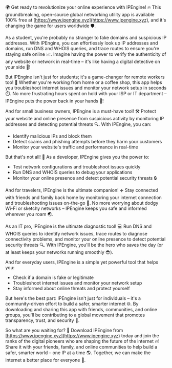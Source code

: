 🌍 Get ready to revolutionize your online experience with IPEngine! 🔥 This groundbreaking, open-source global networking utility app is available 100% free at [https://www.ipengine.xyz](https://www.ipengine.xyz), and it's changing the game for users worldwide 🛡️.

As a student, you're probably no stranger to fake domains and suspicious IP addresses. With IPEngine, you can effortlessly look up IP addresses and domains, run DNS and WHOIS queries, and trace routes to ensure you're staying safe online 📈. Imagine having the power to verify the authenticity of any website or network in real-time – it's like having a digital detective on your side 👮!

But IPEngine isn't just for students; it's a game-changer for remote workers too! 🏢 Whether you're working from home or a coffee shop, this app helps you troubleshoot internet issues and monitor your network setup in seconds ⏱️. No more frustrating hours spent on hold with your ISP or IT department – IPEngine puts the power back in your hands 💪!

And for small business owners, IPEngine is a must-have tool! 🛠️ Protect your website and online presence from suspicious activity by monitoring IP addresses and detecting potential threats 🔍. With IPEngine, you can:

* Identify malicious IPs and block them
* Detect scams and phishing attempts before they harm your customers
* Monitor your website's traffic and performance in real-time

But that's not all! 🤯 As a developer, IPEngine gives you the power to:

* Test network configurations and troubleshoot issues quickly
* Run DNS and WHOIS queries to debug your applications
* Monitor your online presence and detect potential security threats 🔒

And for travelers, IPEngine is the ultimate companion! ✈️ Stay connected with friends and family back home by monitoring your internet connection and troubleshooting issues on-the-go 📱. No more worrying about dodgy Wi-Fi or sketchy networks – IPEngine keeps you safe and informed wherever you roam 🌏.

As an IT pro, IPEngine is the ultimate diagnostic tool! 💻 Run DNS and WHOIS queries to identify network issues, trace routes to diagnose connectivity problems, and monitor your online presence to detect potential security threats 🔍. With IPEngine, you'll be the hero who saves the day (or at least keeps your networks running smoothly 😎).

And for everyday users, IPEngine is a simple yet powerful tool that helps you:

* Check if a domain is fake or legitimate
* Troubleshoot internet issues and monitor your network setup
* Stay informed about online threats and protect yourself

But here's the best part: IPEngine isn't just for individuals – it's a community-driven effort to build a safer, smarter internet 🌐. By downloading and sharing this app with friends, communities, and online groups, you'll be contributing to a global movement that promotes transparency, trust, and security 💪.

So what are you waiting for? 🚀 Download IPEngine from [https://www.ipengine.xyz](https://www.ipengine.xyz) today and join the ranks of the digital pioneers who are shaping the future of the internet 🔥! Share it with your friends, family, and online communities to help build a safer, smarter world – one IP at a time 🌎. Together, we can make the internet a better place for everyone 🌟.